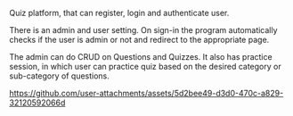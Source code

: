 Quiz platform, that can register, login and authenticate user.

There is an admin and user setting. On sign-in the program automatically checks if the user is admin or not and redirect to the appropriate page.

The admin can do CRUD on Questions and Quizzes. It also has practice session, in which user can practice quiz based on the desired category or sub-category of questions.




https://github.com/user-attachments/assets/5d2bee49-d3d0-470c-a829-32120592066d

